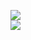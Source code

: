 [![](https://img.shields.io/badge/Made%20With-Github%20Spray-lightgrey.svg?style=for-the-badge&logo=github)](https://github.com/Annihil/github-spray#9095)  
[![](https://i.imgur.com/2DrTn0Z.gif)](https://github.com/Annihil/github-spray)